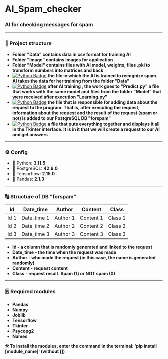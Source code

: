 # AI_Spam_checker

### AI for checking messages for spam

---
### 📂 Project structure
- **Folder "Data" contains data in csv format for training AI**
- **Folder "Image" contains images for application**
- **Folder "Model" contains files with AI model, weights, files .pkl to transform numbers into matrices and back**
- [![Python Badge](https://img.shields.io/badge/-Learning.py-darkgreen?style=flat&logo=Python&logoColor=white)](https://github.com/xduck7/AI_Spam_checker/tree/main) **the file in which the AI is trained to recognize spam. AI takes the data for her training from the folder "Data"**
- [![Python Badge](https://img.shields.io/badge/-Predict.py-darkgreen?style=flat&logo=Python&logoColor=white)](https://github.com/xduck7/AI_Spam_checker/tree/main) **after AI training , the work goes to "Predict.py" a file that works with the same model and files from the folder "Model" that were received after execution "Learning.py"**
- [![Python Badge](https://img.shields.io/badge/-Rqst.py-darkgreen?style=flat&logo=Python&logoColor=white)](https://github.com/xduck7/AI_Spam_checker/tree/main)
  **the file that is responsible for adding data about the request to the program. That is, after executing the request, information about the request and the result of the request (spam or not) is added to our PostgreSQL DB "forspam"**
- [![Python Badge](https://img.shields.io/badge/-Start.py-darkgreen?style=flat&logo=Python&logoColor=white)](https://github.com/xduck7/AI_Spam_checker/tree/main)
  **a file that puts everything together and displays it all in the Tkinter interface. It is in it that we will create a request to our AI and get answers**

---

### ⚙️ Config
- 🐍 Python: **3.11.5**
- 🐘 PostgreSQL: **42.6.0**
- 🔶 Tensorflow: **2.15.0**
- 💠 Pandas: **2.1.3**

---

### 🔠 Structure of DB "forspam"
  | Id | Date_time | Author | Content | Class |
  |---------|----------|-----------|---------|----------|
  | Id 1    | Date_time 1  | Author 1   | Content 1 | Class 1 |
  | Id 2    | Date_time 2  | Author 2   | Content 2 | Class 2 |
  | Id 3    | Date_time 3  | Author 3   | Content 3 | Class 3 |

  - **Id - a column that is randomly generated and linked to the request**
  - **Date_time - the time when the request was made**
  - **Author - who made the request (in this case, the name is generated randomly)**
  - **Content - request content**
  - **Class - request result. Spam (1) or NOT spam (0)**

---

### 🗒️ Required modules
  - **Pandas**
  - **Numpy**
  - **Joblib**
  - **Tensorflow**
  - **Tkinter**
  - **Psycopg2**
  - **Names** <br />
  
**⚒️ To install the modules, enter the command in the terminal: 'pip install [module_name]' (without [])**
